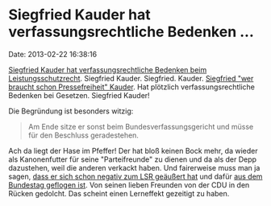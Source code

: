 Siegfried Kauder hat verfassungsrechtliche Bedenken \...
========================================================

Date: 2013-02-22 16:38:16

[Siegfried Kauder hat verfassungsrechtliche Bedenken beim
Leistungsschutzrecht](http://www.heise.de/-1808336). Siegfried Kauder.
Siegfried. Kauder. [Siegfried \"wer braucht schon Pressefreiheit\"
Kauder](http://blog.fefe.de/?ts=b09e4b71). Hat plötzlich
verfassungsrechtliche Bedenken bei Gesetzen. Siegfried Kauder!

Die Begründung ist besonders witzig:

> Am Ende sitze er sonst beim Bundesverfassungsgericht und müsse für den
> Beschluss geradestehen.

Ach da liegt der Hase im Pfeffer! Der hat bloß keinen Bock mehr, da
wieder als Kanonenfutter für seine \"Parteifreunde\" zu dienen und da
als der Depp dazustehen, weil die anderen verkackt haben. Und
fairerweise muss man ja sagen, [dass er sich schon negativ zum LSR
geäußert hat](http://blog.fefe.de/?ts=ae77ef59) und dafür [aus dem
Bundestag geflogen ist](http://blog.fefe.de/?ts=ae596ac0). Von seinen
lieben Freunden von der CDU in den Rücken gedolcht. Das scheint einen
Lerneffekt gezeitigt zu haben.
